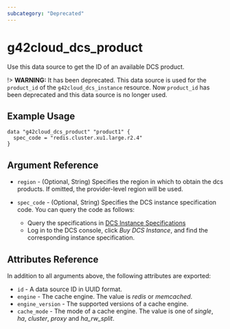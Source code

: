 ```yaml
---
subcategory: "Deprecated"
---
```


# g42cloud_dcs_product

Use this data source to get the ID of an available DCS product.

!> **WARNING:** It has been deprecated. This data source is used for the `product_id` of the
`g42cloud_dcs_instance` resource. Now `product_id` has been deprecated and this data source is no longer used.

## Example Usage

```hcl
data "g42cloud_dcs_product" "product1" {
  spec_code = "redis.cluster.xu1.large.r2.4"
}
```

## Argument Reference

* `region` - (Optional, String) Specifies the region in which to obtain the dcs products.
  If omitted, the provider-level region will be used.

* `spec_code` - (Optional, String) Specifies the DCS instance specification code. You can query the code as follows:
  + Query the specifications
      in [DCS Instance Specifications](https://docs.g42cloud.com/api/dcs/dcs-api-0312040.html)
  + Log in to the DCS console, click *Buy DCS Instance*, and find the corresponding instance specification.

## Attributes Reference

In addition to all arguments above, the following attributes are exported:

* `id` - A data source ID in UUID format.
* `engine` - The cache engine. The value is *redis* or *memcached*.
* `engine_version` - The supported versions of a cache engine.
* `cache_mode` - The mode of a cache engine. The value is one of *single*, *ha*, *cluster*,
  *proxy* and *ha_rw_split*.

